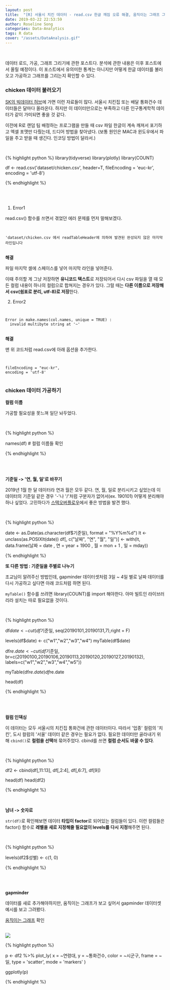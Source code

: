 ```yaml
---
layout: post
title:  "[R] 서울시 치킨 데이터 - read.csv 한글 깨짐 오류 해결, 움직이는 그래프 그리기"
date: 2019-03-22 22:53:59
author: Roseline Song
categories: Data-Analytics
tags: R data 
cover: "/assets/DataAnalysis.gif"
---
```


<br>

데이터 로드, 가공, 그래프 그리기에 관한 포스트다. 
분석에 관한 내용은 이후 포스트에서 올릴 예정이다. 이 포스트에서 유의미한 통계는 아니지만 어떻게 한글 데이터를 불러오고 가공하고 그래프를 그리는지 확인할 수 있다.

### chicken 데이터 불러오기

[SK의 빅데이터 허브](https://www.bigdatahub.co.kr/index.do)에 가면 이런 자료들이 많다. 서울시 치킨집 또는 배달 통화건수 데이터들은 달마다 올라온다. 하지만 이 데이터만으로는 부족하고 다른 인구통계학적 데이터가 같이 가미되면 좋을 것 같다.

이전에 R로 랜덤 팀 배정하는 프로그램을 만들 때 csv 파일 한글이 계속 깨져서 포기하고 엑셀 포맷만 다뤘는데, 드디어 방법을 찾아냈다. (보통 원인은 MAC과 윈도우에서 파일을 주고 받을 때 생긴다. 인코딩 방법이 달라서.)

<br>

{% highlight python %}
library(tidyverse)
library(plotly)
library(COUNT)

df <- read.csv('dataset/chicken.csv', 
               header=T,
               fileEncoding = 'euc-kr',
               encoding = 'utf-8') 

{% endhighlight %}

<br>
<br>


1. Error1 

read.csv() 함수를 쓰면서 겪었던 에러 문제를 먼저 말해보겠다.

<pre><code>

'dataset/chicken.csv 에서 readTableHeader에 의하여 발견된 완성되지 않은 마지막 라인입니다

</code></pre>

**해결** 

파일 마지막 셀에 스페이스를 넣어 마지막 라인을 넣어준다. 

이때 주의할 게 그냥 저장하면 **유니코드 텍스트**로 저장되어서 다시 csv 파일을 열 때 모든 컬럼 내용이 하나의 컬럼으로 합쳐지는 경우가 있다. 그럴 때는 **다른 이름으로 저장해서 csv(쉼표로 분리, utf-8)로 저장**한다.


2. Error2 

<pre><code>

Error in make.names(col.names, unique = TRUE) :
  invalid multibyte string at '~'

</code></pre>

**해결**

맨 위 코드처럼 read.csv에 아래 옵션을 추가한다.

<pre><code>

fileEncoding = "euc-kr",
encoding = 'utf-8' 

</code></pre>


### chicken 데이터 가공하기 

**컬럼 이름**

가공할 필요성을 못느껴 일단 놔두었다. 

<br>

{% highlight python %}

names(df) # 컬럼 이름들 확인

{% endhighlight %}

<br>
<br>


**기준일 -> '연, 월, 일'로 바꾸기**

2019년 1월 한 달 데이터라 연과 월은 모두 같다. 연, 월, 일로 분리시키고 싶었는데 이 데이터의 기준일 같은 경우 '-'나 '/'처럼 구분자가 없어서(ex. 190101) 어떻게 분리해야 하나 싶었다. 고민하다가 [스택오버플로우](https://stackoverflow.com/questions/36406650/date-split-in-r)에서 좋은 방법을 발견 했다. 



<br>

{% highlight python %}

date <- as.Date(as.character(df$기준일), format = "%Y%m%d")
lt <- unclass(as.POSIXlt(date))
df[, c("날짜", "연", "월", "일")] <- with(lt, 
                                data.frame(날짜 = date
                                , 연 = year + 1900
                                , 월 = mon + 1
                                , 일 = mday))

{% endhighlight %}


**또 다른 방법 : 기준일을 주별로 나누기**

조교님이 알려주신 방법인데, gapminder 데이터셋처럼 3일 ~ 4일 별로 날짜 데이터를 다시 가공하고 싶다면 아래 코드처럼 하면 된다. 

`myTable()` 함수를 쓰려면 library(COUNT)를 import 해야한다. 아마 빌트인 라이브러리라 설치는 따로 필요없을 것이다. 

<br>

{% highlight python %}

df$date <- cut(df$기준일, seq(20190101,20190131,7),right = F)

levels(df$date) <- c("w1","w2","w3","w4")
myTable(df$date)

df$re.date <- cut(df$기준일, 
                  br=c(20190100,20190106,20190113,20190120,20190127,20190132),
                  labels=c("w1","w2","w3","w4","w5"))

myTable(df$re.date)
df$re.date

head(df)

{% endhighlight %}

<br>
<br>


**컬럼 인덱싱**

이 데이터는 모두 서울시의 치킨집 통화건에 관한 데이터이다. 따라서 '업종' 컬럼의 '치킨', 도시 컬럼의 '서울' 데이터 같은 경우는 필요가 없다. 필요한 데이터만 골라내기 위해 `cbind()`로 **컬럼을 선택**해 묶어주었다. cbind를 쓰면 **컬럼 순서도 바꿀 수 있다**. 

<br>

{% highlight python %}

df2 <- cbind(df[,11:13], df[,2:4], df[,6:7], df[9])

head(df)
head(df2)

{% endhighlight %}

<br>


**남녀 -> 숫자로**

`str(df)`로 확인해보면 데이터 **타입이 factor**로 되어있는 컬럼들이 있다. 이런 컬럼들은 factor() 함수로 **레벨을 새로 지정해줄 필요없이 levels를 다시 지정**해주면 된다. 

<br>

{% highlight python %}

levels(df2$성별) <- c(1, 0)

{% endhighlight %}

<br>
<br>

**gapminder**

데이터를 새로 추가해야하지만, 움직이는 그래프가 보고 싶어서 gapminder 데이터셋 예시를 보고 그려봤다. 

[움직이는 그래프](https://roseline124.github.io/assets/files/chicken_gap.html) 확인

<br>


<img src="https://postfiles.pstatic.net/MjAxOTAzMjNfMTc1/MDAxNTUzMjgyNTY2OTY0.Q9BL7YLKR9QOyuHeqzHSmpFpYYVYDrzFPEwkch0mn6wg.BghagvtSk1TL3Wd_Ik6l2Zk74ljH4lrJk7Sjk7U0M_gg.PNG.guseod24/Rplot.png?type=w966">


<br>

{% highlight python %}

p <- df2 %>%
  plot_ly(
    x = ~연령대, 
    y = ~통화건수, 
    color = ~시군구, 
    frame = ~일, 
    type = 'scatter',
    mode = 'markers'
  ) 

ggplotly(p)

{% endhighlight %}

<br>
<br>

